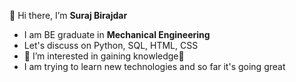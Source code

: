  👋 Hi there, I’m <Strong>Suraj Birajdar</strong>
 <br>
- I am  BE graduate in <strong>Mechanical Engineering </strong>
- Let's discuss on Python, SQL, HTML, CSS
- 👀 I’m interested in gaining knowledge📕
- I am trying to learn new technologies and so far it's going great

